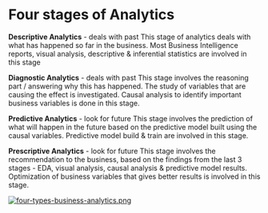 # Four stages of Analytics

**Descriptive Analytics** - deals with past
This stage of analytics deals with what has happened so far in the business. Most Business Intelligence reports, visual analysis, descriptive & inferential statistics are involved in this stage

**Diagnostic Analytics** - deals with past
This stage involves the reasoning part / answering why this has happened. The study of variables that are causing the effect is investigated. Causal analysis to identify important business variables is done in this stage.

**Predictive Analytics** - look for future
This stage involves the prediction of what will happen in the future based on the predictive model built using the causal variables. Predictive model build & train are involved in this stage.

**Prescriptive Analytics** - look for future
This stage involves the recommendation to the business, based on the findings from the last 3 stages - EDA, visual analysis, causal analysis & predictive model results. Optimization of business variables that gives better results is involved in this stage.

[![four-types-business-analytics.png](https://i.postimg.cc/v86RTQ8L/four-types-business-analytics.png)](https://postimg.cc/fkZqgQ9J)